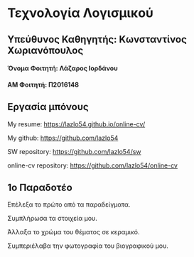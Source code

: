 # Τεχνολογία Λογισμικού


## Υπεύθυνος Καθηγητής: Κωνσταντίνος Χωριανόπουλος

#### Όνομα Φοιτητή: Λάζαρος Ιορδάνου

#### ΑΜ Φοιτητή: Π2016148



## Εργασία μπόνους

My resume: https://lazlo54.github.io/online-cv/

My github: https://github.com/lazlo54

SW repository: https://github.com/lazlo54/sw

online-cv repository: https://github.com/lazlo54/online-cv



## 1ο Παραδοτέο

Επέλεξα το πρώτο από τα παραδείγματα.

Συμπλήρωσα τα στοιχεία μου.

Άλλαξα το χρώμα του θέματος σε κεραμικό.

Συμπεριέλαβα την φωτογραφία του βιογραφικού μου.
